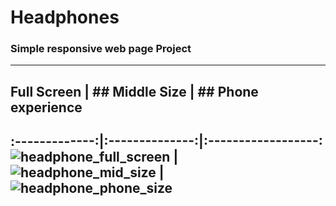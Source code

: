 # Headphones

### Simple responsive web page Project
---------------

## Full Screen | ## Middle Size | ## Phone experience
:-------------:|:--------------:|:------------------:
![headphone_full_screen](https://user-images.githubusercontent.com/61886501/163568058-5e175d52-9618-4361-95a0-1428d5da5165.jpg) | ![headphone_mid_size](https://user-images.githubusercontent.com/61886501/163568149-0e22e8d6-c24f-48aa-8dfc-950522a1556d.jpg) | ![headphone_phone_size](https://user-images.githubusercontent.com/61886501/163568201-32a9ed4d-30eb-48f1-a346-2eec35988b25.jpg)
---------------
